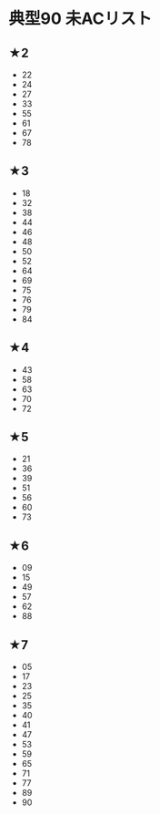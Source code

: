 # 典型90 未ACリスト

## ★2
- 22
- 24
- 27
- 33
- 55
- 61
- 67
- 78

## ★3
- 18
- 32
- 38
- 44
- 46
- 48
- 50
- 52
- 64
- 69
- 75
- 76
- 79
- 84

## ★4
- 43
- 58
- 63
- 70
- 72

## ★5
- 21
- 36
- 39
- 51
- 56
- 60
- 73

## ★6
- 09
- 15
- 49
- 57
- 62
- 88

## ★7
- 05
- 17
- 23
- 25
- 35
- 40
- 41
- 47
- 53
- 59
- 65
- 71
- 77
- 89
- 90 
